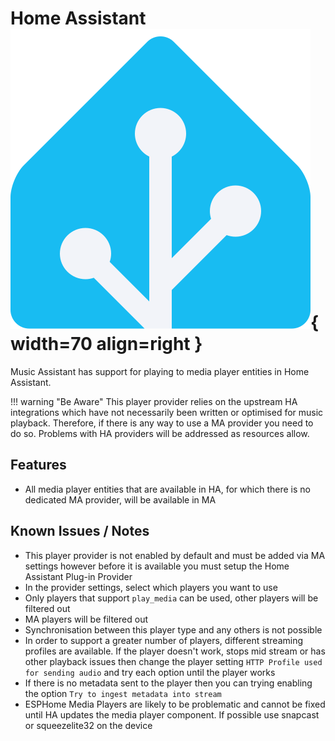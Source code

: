 # Home Assistant ![Preview image](../assets/icons/ha-logo.png){ width=70 align=right }

Music Assistant has support for playing to media player entities in Home Assistant.

!!! warning "Be Aware"
    This player provider relies on the upstream HA integrations which have not necessarily been written or optimised for music playback. Therefore, if there is any way to use a MA provider you need to do so. Problems with HA providers will be addressed as resources allow.

## Features

- All media player entities that are available in HA, for which there is no dedicated MA provider, will be available in MA

## Known Issues / Notes

- This player provider is not enabled by default and must be added via MA settings however before it is available you must setup the Home Assistant Plug-in Provider
- In the provider settings, select which players you want to use
- Only players that support `play_media` can be used, other players will be filtered out
- MA players will be filtered out
- Synchronisation between this player type and any others is not possible
- In order to support a greater number of players, different streaming profiles are available. If the player doesn't work, stops mid stream or has other playback issues then change the player setting `HTTP Profile used for sending audio` and try each option until the player works
- If there is no metadata sent to the player then you can trying enabling the option `Try to ingest metadata into stream`
- ESPHome Media Players are likely to be problematic and cannot be fixed until HA updates the media player component. If possible use snapcast or squeezelite32 on the device
